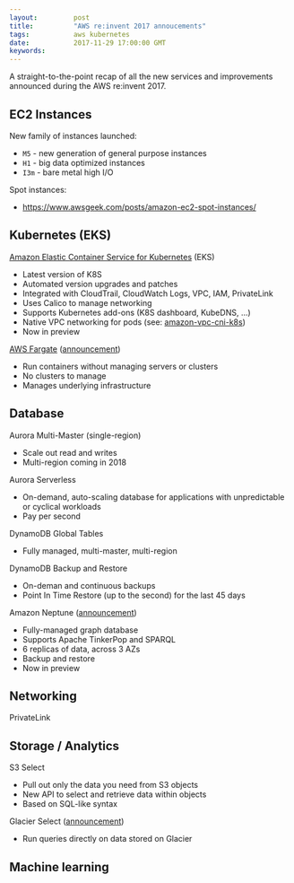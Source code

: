 ```yaml
---
layout:         post
title:          "AWS re:invent 2017 annoucements"
tags:           aws kubernetes
date:           2017-11-29 17:00:00 GMT
keywords:
---
```


A straight-to-the-point recap of all the new services and improvements announced during the AWS re:invent 2017.


## EC2 Instances

New family of instances launched:

- `M5` - new generation of general purpose instances
- `H1` - big data optimized instances
- `I3m` - bare metal high I/O

Spot instances:

- https://www.awsgeek.com/posts/amazon-ec2-spot-instances/


## Kubernetes (EKS)

[Amazon Elastic Container Service for Kubernetes](https://aws.amazon.com/eks/) (EKS)

- Latest version of K8S
- Automated version upgrades and patches
- Integrated with CloudTrail, CloudWatch Logs, VPC, IAM, PrivateLink
- Uses Calico to manage networking
- Supports Kubernetes add-ons (K8S dashboard, KubeDNS, ...)
- Native VPC networking for pods (see: [amazon-vpc-cni-k8s](https://github.com/aws/amazon-vpc-cni-k8s/))
- Now in preview

[AWS Fargate](https://aws.amazon.com/blogs/aws/aws-fargate/) ([announcement](https://aws.amazon.com/blogs/compute/aws-fargate-a-product-overview/))

- Run containers without managing servers or clusters
- No clusters to manage
- Manages underlying infrastructure

## Database

Aurora Multi-Master (single-region)

- Scale out read and writes
- Multi-region coming in 2018

Aurora Serverless

- On-demand, auto-scaling database for applications with unpredictable or cyclical workloads
- Pay per second

DynamoDB Global Tables

- Fully managed, multi-master, multi-region

DynamoDB Backup and Restore

- On-deman and continuous backups
- Point In Time Restore (up to the second) for the last 45 days

Amazon Neptune ([announcement](https://aws.amazon.com/blogs/aws/amazon-neptune-a-fully-managed-graph-database-service/))

- Fully-managed graph database
- Supports Apache TinkerPop and SPARQL
- 6 replicas of data, across 3 AZs
- Backup and restore
- Now in preview


## Networking

PrivateLink


## Storage / Analytics

S3 Select

- Pull out only the data you need from S3 objects
- New API to select and retrieve data within objects
- Based on SQL-like syntax

Glacier Select ([announcement](https://aws.amazon.com/blogs/aws/s3-glacier-select/))

- Run queries directly on data stored on Glacier


## Machine learning
